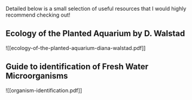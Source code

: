 Detailed below is a small selection of useful resources that I would highly recommend checking out!

## Ecology of the Planted Aquarium by D. Walstad 
![[ecology-of-the-planted-aquarium-diana-walstad.pdf]]

## Guide to identification of Fresh Water Microorganisms 
![[organism-identification.pdf]]


